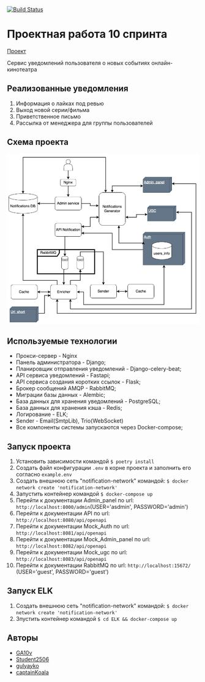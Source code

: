 [![Build Status](https://github.com/GA10v/notifications_sprint_1/actions/workflows/checks.yml/badge.svg?branch=main)](https://github.com/GA10v/notifications_sprint_1/actions/workflows/checks.yml)

# Проектная работа 10 спринта

[Проект](https://github.com/GA10v/notifications_sprint_1)

Сервис уведомлений пользователя о новых событиях онлайн-кинотеатра

## Реализованные уведомления
1. Информация о лайках под ревью
2. Выход новой серии/фильма
3. Приветственное письмо
4. Рассылка от менеджера для группы пользователей

## Схема проекта

![](docs/notification.png)

## Используемые технологии
- Прокси-сервер - Nginx
- Панель администратора - Django;
- Планировщик отправления уведомлений - Django-celery-beat;
- API сервиса уведомлений - Fastapi;
- API сервиса создания коротких ссылок - Flask;
- Брокер сообщений AMQP - RabbitMQ;
- Миграции базы данных - Alembic;
- База данных для хранения уведомлений - PostgreSQL;
- База данных для хранения кэша - Redis;
- Логирование - ELK;
- Sender - Email(SmtpLib), Trio(WebSocket)
- Все компоненты системы запускаются через Docker-compose;

## Запуск проекта
1. Установить зависимости командой
   `$ poetry install`
2. Создать файл конфигурации `.env` в корне проекта и заполнить его согласно `example.env`
3. Создать внешнюю сеть "notification-network" командой:
   `$ docker network create 'notification-network'`
4. Запустить контейнер командой
   `$ docker-compose up`
5. Перейти к документации Admin_panel по url: `http://localhost:8000/admin`(USER='asdmin', PASSWORD='admin')
6. Перейти к документации API по url: `http://localhost:8080/api/openapi`
7. Перейти к документации Mock_Auth по url: `http://localhost:8081/api/openapi`
8. Перейти к документации Mock_Admin_panel по url: `http://localhost:8082/api/openapi`
9. Перейти к документации Mock_ugc по url: `http://localhost:8083/api/openapi`
10. Перейти к документации RabbitMQ по url: `http://localhost:15672/` (USER='guest', PASSWORD='guest')

## Запуск ELK
1. Создать внешнюю сеть "notification-network" командой:
   `$ docker network create 'notification-network'`
2. Зпустить контейнер командой
   `$ cd ELK && docker-compose up`

## Авторы
- [GA10v](https://github.com/GA10v)
- [Student2506](https://github.com/Student2506)
- [gulyayko](https://github.com/gulyayko)
- [captainKoala](https://github.com/captainKoala)
